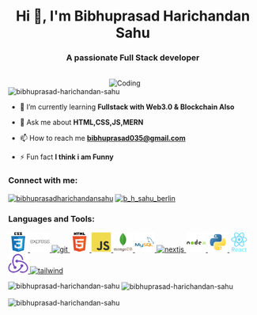 <h1 align="center">Hi 👋, I'm Bibhuprasad Harichandan Sahu</h1>
<h3 align="center">A passionate Full Stack developer</h3>
<br/>
<img align="right" alt="Coding" width="300" src="https://encrypted-tbn0.gstatic.com/images?q=tbn:ANd9GcScqvu5fNJfyEuROsKfk8WOwJWyIYrHovAbFw&usqp=CAU"

<p align="left"> <img src="https://komarev.com/ghpvc/?username=bibhuprasad-harichandan-sahu&label=Profile%20views&color=0e75b6&style=flat" alt="bibhuprasad-harichandan-sahu" /> </p>

- 🌱 I’m currently learning **Fullstack with Web3.0 & Blockchain Also**

- 💬 Ask me about **HTML,CSS,JS,MERN**

- 📫 How to reach me **bibhuprasad035@gmail.com**

- ⚡ Fun fact **I think i am Funny**

<h3 align="left">Connect with me:</h3>
<p align="left">
<a href="https://linkedin.com/in/bibhuprasadharichandansahu" target="blank"><img align="center" src="https://raw.githubusercontent.com/rahuldkjain/github-profile-readme-generator/master/src/images/icons/Social/linked-in-alt.svg" alt="bibhuprasadharichandansahu" height="30" width="40" /></a>
<a href="https://instagram.com/b_h_sahu_berlin" target="blank"><img align="center" src="https://raw.githubusercontent.com/rahuldkjain/github-profile-readme-generator/master/src/images/icons/Social/instagram.svg" alt="b_h_sahu_berlin" height="30" width="40" /></a>
</p>

<h3 align="left">Languages and Tools:</h3>
<p align="left"> <a href="https://www.w3schools.com/css/" target="_blank" rel="noreferrer"> <img src="https://raw.githubusercontent.com/devicons/devicon/master/icons/css3/css3-original-wordmark.svg" alt="css3" width="40" height="40"/> </a> <a href="https://expressjs.com" target="_blank" rel="noreferrer"> <img src="https://raw.githubusercontent.com/devicons/devicon/master/icons/express/express-original-wordmark.svg" alt="express" width="40" height="40"/> </a> <a href="https://git-scm.com/" target="_blank" rel="noreferrer"> <img src="https://www.vectorlogo.zone/logos/git-scm/git-scm-icon.svg" alt="git" width="40" height="40"/> </a> <a href="https://www.w3.org/html/" target="_blank" rel="noreferrer"> <img src="https://raw.githubusercontent.com/devicons/devicon/master/icons/html5/html5-original-wordmark.svg" alt="html5" width="40" height="40"/> </a> <a href="https://developer.mozilla.org/en-US/docs/Web/JavaScript" target="_blank" rel="noreferrer"> <img src="https://raw.githubusercontent.com/devicons/devicon/master/icons/javascript/javascript-original.svg" alt="javascript" width="40" height="40"/> </a> <a href="https://www.mongodb.com/" target="_blank" rel="noreferrer"> <img src="https://raw.githubusercontent.com/devicons/devicon/master/icons/mongodb/mongodb-original-wordmark.svg" alt="mongodb" width="40" height="40"/> </a> <a href="https://www.mysql.com/" target="_blank" rel="noreferrer"> <img src="https://raw.githubusercontent.com/devicons/devicon/master/icons/mysql/mysql-original-wordmark.svg" alt="mysql" width="40" height="40"/> </a> <a href="https://nextjs.org/" target="_blank" rel="noreferrer"> <img src="https://cdn.worldvectorlogo.com/logos/nextjs-2.svg" alt="nextjs" width="40" height="40"/> </a> <a href="https://nodejs.org" target="_blank" rel="noreferrer"> <img src="https://raw.githubusercontent.com/devicons/devicon/master/icons/nodejs/nodejs-original-wordmark.svg" alt="nodejs" width="40" height="40"/> </a> <a href="https://www.python.org" target="_blank" rel="noreferrer"> <img src="https://raw.githubusercontent.com/devicons/devicon/master/icons/python/python-original.svg" alt="python" width="40" height="40"/> </a> <a href="https://reactjs.org/" target="_blank" rel="noreferrer"> <img src="https://raw.githubusercontent.com/devicons/devicon/master/icons/react/react-original-wordmark.svg" alt="react" width="40" height="40"/> </a> <a href="https://redux.js.org" target="_blank" rel="noreferrer"> <img src="https://raw.githubusercontent.com/devicons/devicon/master/icons/redux/redux-original.svg" alt="redux" width="40" height="40"/> </a> <a href="https://tailwindcss.com/" target="_blank" rel="noreferrer"> <img src="https://www.vectorlogo.zone/logos/tailwindcss/tailwindcss-icon.svg" alt="tailwind" width="40" height="40"/> </a> </p>

<p><img align="left" src="https://github-readme-stats.vercel.app/api/top-langs?username=bibhuprasad-harichandan-sahu&show_icons=true&locale=en&layout=compact" alt="bibhuprasad-harichandan-sahu" /></p>

<p>&nbsp;<img align="center" src="https://github-readme-stats.vercel.app/api?username=bibhuprasad-harichandan-sahu&show_icons=true&locale=en" alt="bibhuprasad-harichandan-sahu" /></p>

<p><img align="center" src="https://github-readme-streak-stats.herokuapp.com/?user=bibhuprasad-harichandan-sahu&" alt="bibhuprasad-harichandan-sahu" /></p>
